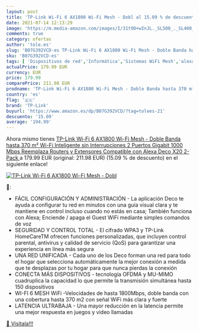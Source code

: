 ```yaml
---
layout: post
title: 'TP-Link Wi-Fi 6 AX1800 Wi-Fi Mesh - Dobl al 15.09 % de descuento'
date: 2021-07-14 12:13:29
image: 'https://m.media-amazon.com/images/I/31t9D+wInJL._SL500_._SL400_.jpg'
comments: true
category: ofertas
author: 'tole.es'
slug: 'B07G392VCD-es TP-Link Wi-Fi 6 AX1800 Wi-Fi Mesh - Doble Banda hasta 370...'
sku: 'B07G392VCD-es'
tags: [ 'Dispositivos de red','Informática','Sistemas WiFi Mesh','alexa','tp-link', ]
actualPrice: 179.99 EUR
currency: EUR
price: 179.99
comparePrice: 211.98 EUR
prodname: 'TP-Link Wi-Fi 6 AX1800 Wi-Fi Mesh - Doble Banda hasta 370 m²  Wi-Fi Inteligente sin Interrupciones  2 Puertos Gigabit 1000 Mbps  Reemplaza Routers y Extensores  Compatible con Alexa  Deco X20 2-Pack '
country: 'es'
flag: '🇪🇸'
brand: 'TP-Link'
buyurl: 'https://www.amazon.es/dp/B07G392VCD/?tag=tolees-21'
descuento: '15.09'
average: '194.99'
---
```


Ahora mismo tienes [TP-Link Wi-Fi 6 AX1800 Wi-Fi Mesh - Doble Banda hasta 370 m²  Wi-Fi Inteligente sin Interrupciones  2 Puertos Gigabit 1000 Mbps  Reemplaza Routers y Extensores  Compatible con Alexa  Deco X20 2-Pack ](https://www.amazon.es/dp/B07G392VCD/?tag=tolees-21) a 179.99 EUR (original: 211.98 EUR) (15.09 %  de descuento) en el siguiente enlace!

[![TP-Link Wi-Fi 6 AX1800 Wi-Fi Mesh - Dobl](https://m.media-amazon.com/images/I/31t9D+wInJL._SL500_._SL400_.jpg)](https://www.amazon.es/dp/B07G392VCD/?tag=tolees-21)

🔎:

- FÁCIL CONFIGURACIÓN Y ADMINISTRACIÓN - La aplicación Deco te ayuda a configurar tu red en minutos con una guía visual clara y te mantiene en control incluso cuando no estás en casa; También funciona con Alexa; Enciende / apaga el Guest WiFi mediante simples comandos de voz
- SEGURIDAD Y CONTROL TOTAL - El cifrado WPA3 y TP-Link HomeCareTM ofrecen funciones personalizadas, que incluyen control parental, antivirus y calidad de servicio (QoS) para garantizar una experiencia en línea más segura
- UNA RED UNIFICADA - Cada uno de los Deco forman una red para todo el hogar que selecciona automáticamente la mejor conexión a medida que te desplazas por tu hogar para que nunca pierdas la conexión
- CONECTA MÁS DISPOSITIVOS - tecnología OFDMA y MU-MIMO cuadruplica la capacidad lo que permite la transmisión simultánea hasta 150 dispositivos
- WI-FI 6 MESH WiFi -Velocidades de hasta 1800Mbps, doble banda con una cobertura hasta 370 m2 con señal WiFi más clara y fuerte
- LATENCIA ULTRABAJA - Una mayor reducción en la latencia permite una mejor respuesta en juegos y video llamadas

[🛒 Visítala!!!](https://www.amazon.es/dp/B07G392VCD/?tag=tolees-21)
